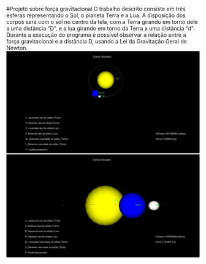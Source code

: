 #Projeto sobre força gravitacional
O trabalho descrito consiste em três esferas representando o Sol, o planeta Terra e a Lua. A disposição dos corpos será com o sol no centro da tela, com a Terra girando em torno dele a uma distância “D”, e a lua girando em torno da Terra a uma distância “d”. Durante a execução do programa é possível observar a relação entre a força gravitacional e a distância D, usando a Lei da Gravitação Geral de Newton.
![](images/image1.jpg)
![](images/image2.jpg)
